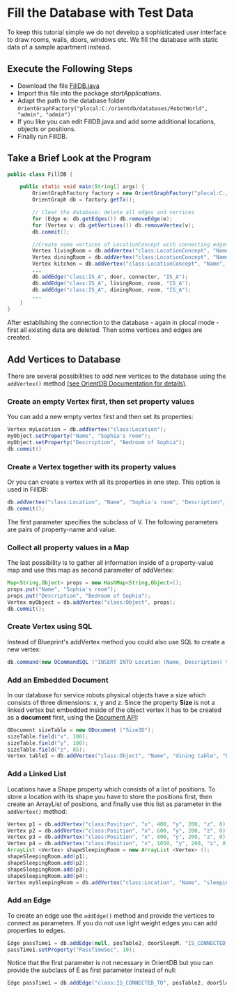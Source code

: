# Fill the Database with Test Data
To keep this tutorial simple we do not develop a sophisticated user interface to draw rooms, walls, doors, windows etc. We  fill the database with static data of a sample apartment instead.

## Execute the Following Steps

* Download the file [FillDB.java](./src/startApplications/FillDB.java)
* Import this file into the package *startApplications*.
* Adapt the path to the database folder ``OrientGraphFactory("plocal:C:/orientdb/databases/RobotWorld", "admin", "admin")``
* If you like you can edit FillDB.java and add some additional locations, objects or positions.
* Finally run FillDB.

## Take a Brief Look at the Program


```java
public class FillDB {

	public static void main(String[] args) {
		OrientGraphFactory factory = new OrientGraphFactory("plocal:C:/orientdb/databases/RobotWorld", "admin", "admin");
		OrientGraph db = factory.getTx();

		// Clear the database: delete all edges and vertices
		for (Edge e: db.getEdges()) db.removeEdge(e);
		for (Vertex v: db.getVertices()) db.removeVertex(v);
		db.commit();

		//Create some vertices of LocationConcept with connecting edges
		Vertex livingRoom = db.addVertex("class:LocationConcept", "Name", "living room", "Description", "Room to talk to other people, to read, to watch TV, ...");
		Vertex diningRoom = db.addVertex("class:LocationConcept", "Name", "dining room", "Description", "Room to eat typically with a table and chairs");
		Vertex kitchen = db.addVertex("class:LocationConcept", "Name", "kitchen", "Description", "Room for cooking and to prepare meals");
		...
		db.addEdge("class:IS_A", door, connector, "IS_A");
		db.addEdge("class:IS_A", livingRoom, room, "IS_A");
		db.addEdge("class:IS_A", diningRoom, room, "IS_A");
		...
    }
}
```

After establishing the connection to the database - again in plocal mode - first all existing data are deleted. Then some vertices and edges are created.

## Add Vertices to Database
There are several possibilities to add new vertices to the database using the ``addVertex()`` method [(see OrientDB Documentation for details)](http://orientdb.com/docs/last/Graph-Database-Tinkerpop.html).

### Create an empty Vertex first, then set property values
You can add a new empty vertex first and then set its properties:

```java
Vertex myLocation = db.addVertex("class:Location");
myObject.setProperty("Name", "Sophia's room");
myObject.setProperty("Description", "Bedroom of Sophia");
db.commit()
```

### Create a Vertex together with its property values
Or you can create a vertex with all its properties in one step. This option is used in FillDB:

```java
db.addVertex("class:Location", "Name", "Sophia's room", "Description", "Bedroom of Sophia");
db.commit();
```

The first parameter specifies the subclass of V. The following parameters are pairs of property-name and value.

### Collect all property values in a Map
The last possibility is to gather all information inside of a property-value map and use this map as second parameter of addVertex:

```java
Map<String,Object> props = new HashMap<String,Object>();
props.put("Name", "Sophia's room");
props.put("Description", "Bedroom of Sophia");
Vertex myObject = db.addVertex("class:Object", props);
db.commit();
```

### Create Vertex using SQL
Instead of Blueprint's addVertex method you could also use SQL to create a new vertex:

```java
db.command(new OCommandSQL ("INSERT INTO Location (Name, Description) VALUES ('Sophia's room','Bedroom of Sophia')")).execute();
```

### Add an Embedded Document
In our database for service robots physical objects have a size which consists of three dimensions: x, y and z. Since the property **Size** is not a linked vertex but embedded inside of the object vertex it has to be created as a **document** first, using the [Document API](http://orientdb.com/docs/last/Document-Database.html):

```java
ODocument sizeTable = new ODocument ("Size3D");
sizeTable.field("x", 100);
sizeTable.field("y", 100);
sizeTable.field("z", 85);
Vertex tableI = db.addVertex("class:Object", "Name", "dining table", "Description", "My circular dining table", "Size", sizeTable);
```

### Add a Linked List
Locations have a Shape property which consists of a list of positions. To store a location with its shape you have to store the positions first, then create an ArrayList of positions, and finally use this list as parameter in the ``addVertex()`` method:

```java
Vertex p1 = db.addVertex("class:Position", "x", 400, "y", 200, "z", 0);
Vertex p2 = db.addVertex("class:Position", "x", 600, "y", 200, "z", 0);
Vertex p3 = db.addVertex("class:Position", "x", 800, "y", 200, "z", 0);
Vertex p4 = db.addVertex("class:Position", "x", 1050, "y", 200, "z", 0);
ArrayList <Vertex> shapeSleepingRoom = new ArrayList <Vertex> ();
shapeSleepingRoom.add(p1);
shapeSleepingRoom.add(p2);
shapeSleepingRoom.add(p3);
shapeSleepingRoom.add(p4);
Vertex mySleepingRoom = db.addVertex("class:Location", "Name", "sleeping room", "Description", "Sleeping room of Mr. Miller", "Shape", shapeSleepingRoom);
```

### Add an Edge
To create an edge use the ``addEdge()`` method and provide the vertices to connect as parameters. If you do not use light weight edges you can add properties to edges.

```java
Edge passTime1 = db.addEdge(null, posTable2, doorSleepM, "IS_CONNECTED_TO");
passTime1.setProperty("PassTimeSec", 10);
```

Notice that the first parameter is not necessary in OrientDB but you can provide the subclass of E as first parameter instead of null:

```java
Edge passTime1 = db.addEdge("class:IS_CONNECTED_TO", posTable2, doorSleepM, "IS_CONNECTED_TO");
```
